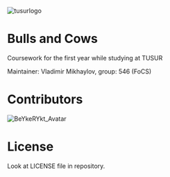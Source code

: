 ![tusurlogo](https://storage.tusur.ru/files/40904/1355-157/tusur.png)

# Bulls and Cows
Coursework for the first year while studying at TUSUR

Maintainer: Vladimir Mikhaylov, group: 546 (FoCS)

# Contributors

![BeYkeRYkt_Avatar](https://avatars1.githubusercontent.com/u/2690323?s=100)

# License

Look at LICENSE file in repository.
